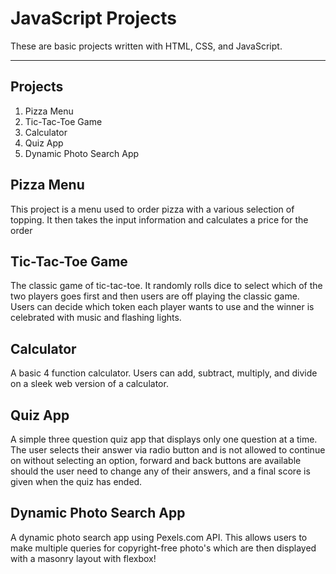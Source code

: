 
# JavaScript Projects

These are basic projects written with HTML, CSS, and JavaScript.

***

## Projects

<ol>
<li>Pizza Menu</li>
<li>Tic-Tac-Toe Game</li>
<li>Calculator</li>
<li>Quiz App</li>
<li>Dynamic Photo Search App</li>
</ol>

## Pizza Menu

This project is a menu used to order pizza with a various selection of topping. 
It then takes the input information and calculates a price for the order


## Tic-Tac-Toe Game

The classic game of tic-tac-toe. It randomly rolls dice to select which of the two players goes first
and then users are off playing the classic game. Users can decide which token each player wants to use and the winner is celebrated with music
and flashing lights.

## Calculator

A basic 4 function calculator. Users can add, subtract, multiply, and divide on a sleek web version of a calculator.

## Quiz App

A simple three question quiz app that displays only one question at a time. The user selects their answer via radio button 
and is not allowed to continue on without selecting an option, forward and back buttons are available should the user need to change any of their answers,  and a final score is given when the quiz has ended.

## Dynamic Photo Search App

A dynamic photo search app using Pexels.com API. This allows users to make multiple queries for copyright-free photo's which are then displayed with a masonry layout with flexbox!


